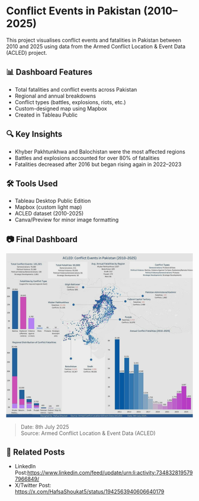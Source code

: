 # Conflict Events in Pakistan (2010–2025)

This project visualises conflict events and fatalities in Pakistan between 2010 and 2025 using data from the Armed Conflict Location & Event Data (ACLED) project.

## 📊 Dashboard Features
- Total fatalities and conflict events across Pakistan
- Regional and annual breakdowns
- Conflict types (battles, explosions, riots, etc.)
- Custom-designed map using Mapbox
- Created in Tableau Public

## 🔍 Key Insights
- Khyber Pakhtunkhwa and Balochistan were the most affected regions
- Battles and explosions accounted for over 80% of fatalities
- Fatalities decreased after 2016 but began rising again in 2022–2023

## 🛠 Tools Used
- Tableau Desktop Public Edition
- Mapbox (custom light map)
- ACLED dataset (2010-2025)
- Canva/Preview for minor image formatting

## 📷 Final Dashboard
![Conflict Dashboard](Hafsa_Conflict_Dashboard.jpeg)
> Date: 8th July 2025  
> Source: Armed Conflict Location & Event Data (ACLED)

## 📎 Related Posts
- LinkedIn Post:https://www.linkedin.com/feed/update/urn:li:activity:7348328195797966849/
- X/Twitter Post: https://x.com/HafsaShoukat5/status/1942563940606640179
